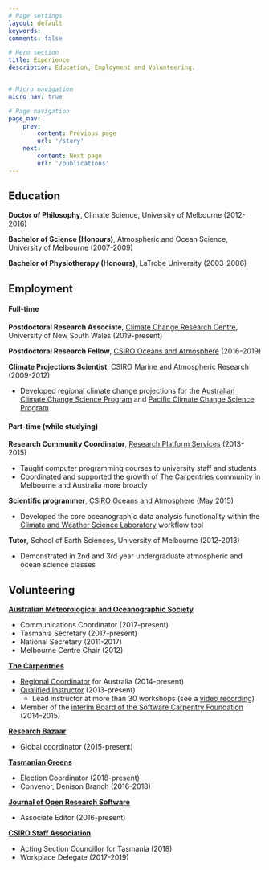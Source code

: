```yaml
---
# Page settings
layout: default
keywords:
comments: false

# Hero section
title: Experience
description: Education, Employment and Volunteering.


# Micro navigation
micro_nav: true

# Page navigation
page_nav:
    prev:
        content: Previous page
        url: '/story'
    next:
        content: Next page
        url: '/publications'
---
```


## Education

**Doctor of Philosophy**,
Climate Science, University of Melbourne (2012-2016)  
  
**Bachelor of Science (Honours)**,
Atmospheric and Ocean Science, University of Melbourne (2007-2009)  
  
**Bachelor of Physiotherapy (Honours)**,
LaTrobe University (2003-2006)  


## Employment

#### Full-time

**Postdoctoral Research Associate**,
[Climate Change Research Centre](http://www.ccrc.unsw.edu.au/),
University of New South Wales (2019-present)

**Postdoctoral Research Fellow**,
[CSIRO Oceans and Atmosphere](https://www.csiro.au/en/Research/OandA) (2016-2019)

**Climate Projections Scientist**,
CSIRO Marine and Atmospheric Research (2009-2012)
* Developed regional climate change projections for the [Australian Climate Change Science Program](http://www.cawcr.gov.au/projects/climatechange/) and [Pacific Climate Change Science Program](http://www.pacificclimatechangescience.org/)

#### Part-time (while studying)

**Research Community Coordinator**, [Research Platform Services](http://its.unimelb.edu.au/research) (2013-2015)
* Taught computer programming courses to university staff and students
* Coordinated and supported the growth of [The Carpentries](https://carpentries.org/) 
  community in Melbourne and Australia more broadly

**Scientific programmer**,
[CSIRO Oceans and Atmosphere](https://www.csiro.au/en/Research/OandA) (May 2015)
* Developed the core oceanographic data analysis functionality within the [Climate and Weather Science Laboratory](http://cwslab.nci.org.au/) workflow tool
  
**Tutor**, School of Earth Sciences, University of Melbourne (2012-2013)
* Demonstrated in 2nd and 3rd year undergraduate atmospheric and ocean science classes  
  

## Volunteering

**[Australian Meteorological and Oceanographic Society](http://www.amos.org.au/)**
* Communications Coordinator (2017-present)
* Tasmania Secretary (2017-present)
* National Secretary (2011-2017)
* Melbourne Centre Chair (2012)

**[The Carpentries](https://carpentries.org/)**
* [Regional Coordinator](http://static.carpentries.org/regions_au/) for Australia (2014-present)
* [Qualified Instructor](http://software-carpentry.org/team.html) (2013-present)
  * Lead instructor at more than 30 workshops (see a [video recording](https://www.youtube.com/playlist?list=PLkBeePYo-_VCXtMNGDboOL66V-P2-jAoM)) 
* Member of the [interim Board of the Software Carpentry Foundation](http://software-carpentry.org/blog/2014/10/announcing-the-creation-of-the-software-carpentry-foundational.html) (2014-2015)

**[Research Bazaar](https://resbazblog.wordpress.com/)**  
* Global coordinator (2015-present) 

**[Tasmanian Greens](http://greens.org.au/tas)**
* Election Coordinator (2018-present)
* Convenor, Denison Branch (2016-2018)

**[Journal of Open Research Software](http://openresearchsoftware.metajnl.com/)**
* Associate Editor (2016-present)

**[CSIRO Staff Association](https://cpsu-csiro.org.au/)**
* Acting Section Councillor for Tasmania (2018)
* Workplace Delegate (2017-2019)

